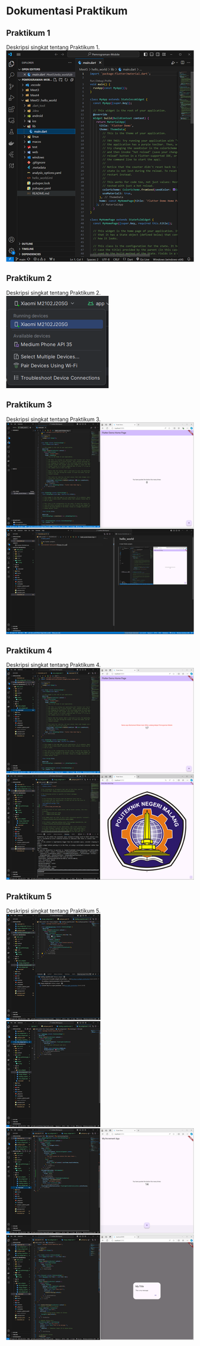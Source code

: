 # Dokumentasi Praktikum

## Praktikum 1
Deskripsi singkat tentang Praktikum 1.
![Screenshot Praktikum 1](images/P1J5.png)

## Praktikum 2
Deskripsi singkat tentang Praktikum 2.
![Screenshot Praktikum 2](images/P2J5.png)

## Praktikum 3
Deskripsi singkat tentang Praktikum 3.
![Screenshot Praktikum 3](images/P3J5_1.png)
![Screenshot Praktikum 3](images/P3J5_2.png)

## Praktikum 4
Deskripsi singkat tentang Praktikum 4.
![Screenshot Praktikum 4](images/P4J5_1.png)
![Screenshot Praktikum 4](images/P4J5_2.png)

## Praktikum 5
Deskripsi singkat tentang Praktikum 5.
![Screenshot Praktikum 5](images/P5J5_1.png)
![Screenshot Praktikum 5](images/P5J5_2.png)
![Screenshot Praktikum 5](images/P5J5_3.png)
![Screenshot Praktikum 5](images/P5J5_4.png)